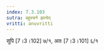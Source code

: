 ```yaml
---
index: 7.3.103
sutra: बहुवचने झल्येत्‌
vritti: anuvritti
---
```


सुपि [7।3।102] ७/१, अतः [7।3।101] ६/१ 